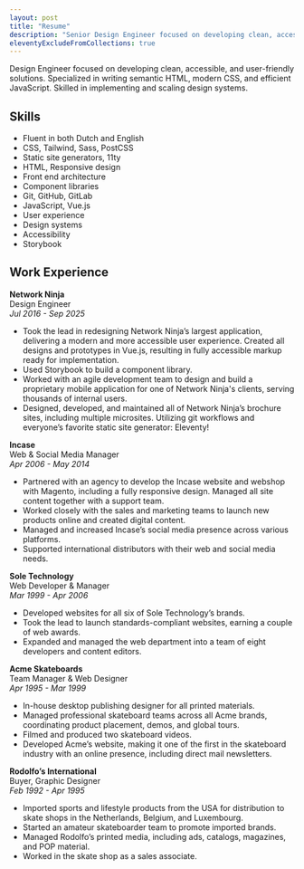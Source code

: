 ```yaml
---
layout: post
title: "Resume"
description: "Senior Design Engineer focused on developing clean, accessible, and user-friendly solutions. Specialized in writing semantic HTML, modern CSS, and efficient JavaScript. Skilled in implementing and scaling design systems."
eleventyExcludeFromCollections: true
---
```

Design Engineer focused on developing clean, accessible, and user-friendly solutions. Specialized in writing semantic HTML, modern CSS, and efficient JavaScript. Skilled in implementing and scaling design systems.

## Skills
- Fluent in both Dutch and English  
- CSS, Tailwind, Sass, PostCSS  
- Static site generators, 11ty  
- HTML, Responsive design  
- Front end architecture  
- Component libraries  
- Git, GitHub, GitLab  
- JavaScript, Vue.js  
- User experience  
- Design systems  
- Accessibility  
- Storybook

## Work Experience

**Network Ninja**  
Design Engineer  
_Jul 2016 - Sep 2025_
* Took the lead in redesigning Network Ninja’s largest application, delivering a modern and more accessible user experience. Created all designs and prototypes in Vue.js, resulting in fully accessible markup ready for implementation.
* Used Storybook to build a component library.
* Worked with an agile development team to design and build a proprietary mobile application for one of Network Ninja's clients, serving thousands of internal users.
* Designed, developed, and maintained all of Network Ninja’s brochure sites, including multiple microsites. Utilizing git workflows and everyone’s favorite static site generator: Eleventy!

**Incase**  
Web & Social Media Manager  
_Apr 2006 - May 2014_
* Partnered with an agency to develop the Incase website and webshop with Magento, including a fully responsive design. Managed all site content together with a support team.
* Worked closely with the sales and marketing teams to launch new products online and created digital content.
* Managed and increased Incase’s social media presence across various platforms.
* Supported international distributors with their web and social media needs.

**Sole Technology**  
Web Developer & Manager  
_Mar 1999 - Apr 2006_
* Developed websites for all six of Sole Technology’s brands.
* Took the lead to launch standards-compliant websites, earning a couple of web awards.
* Expanded and managed the web department into a team of eight developers and content editors.

**Acme Skateboards**  
Team Manager & Web Designer  
_Apr 1995 - Mar 1999_
* In-house desktop publishing designer for all printed materials.
* Managed professional skateboard teams across all Acme brands, coordinating product placement, demos, and global tours.
* Filmed and produced two skateboard videos.
* Developed Acme’s website, making it one of the first in the skateboard industry with an online presence, including direct mail newsletters.

**Rodolfo’s International**  
Buyer, Graphic Designer  
_Feb 1992 - Apr 1995_
* Imported sports and lifestyle products from the USA for distribution to skate shops in the Netherlands, Belgium, and Luxembourg.
* Started an amateur skateboarder team to promote imported brands. 
* Managed Rodolfo’s printed media, including ads, catalogs, magazines, and POP material.
* Worked in the skate shop as a sales associate. 